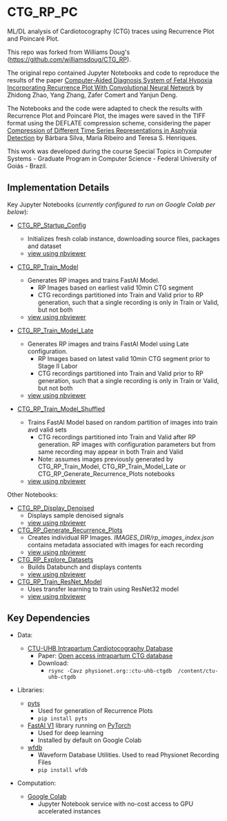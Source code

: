 # CTG_RP_PC
ML/DL analysis of Cardiotocography (CTG) traces using Recurrence Plot and Poincaré Plot.

This repo was forked from Williams Doug's (https://github.com/williamsdoug/CTG_RP).

The original repo contained Jupyter Notebooks and code to reproduce the results of the paper [Computer-Aided Diagnosis System of Fetal Hypoxia Incorporating Recurrence Plot With Convolutional Neural Network](https://www.frontiersin.org/articles/10.3389/fphys.2019.00255/full)
 by Zhidong Zhao, Yang Zhang, Zafer Comert and Yanjun Deng.

The Notebooks and the code were adapted to check the results with Recurrence Plot and Poincaré Plot, the images were saved in the TIFF format using the DEFLATE compression scheme, considering the paper [Compression of Different Time Series Representations in Asphyxia Detection](https://ieeexplore.ieee.org/iel7/9991246/9991267/09991468.pdf)
 by Bárbara Silva, Maria Ribeiro and Teresa S. Henriques.

This work was developed during the course Special Topics in Computer Systems - Graduate Program in Computer Science - Federal University of Goiás - Brazil.

## Implementation Details

Key Jupyter Notebooks (_currently configured to run on Google Colab per below_):
- [CTG_RP_Startup_Config](https://github.com/williamsdoug/CTG_RP/blob/master/CTG_RP_Startup_Config.ipynb)
  - Initializes fresh colab instance, downloading source files, packages and dataset
  - [view using nbviewer](https://nbviewer.jupyter.org/github/williamsdoug/CTG_RP/blob/master/CTG_RP_Startup_Config.ipynb)

- [CTG_RP_Train_Model](https://github.com/williamsdoug/CTG_RP/blob/master/CTG_RP_Train_Model.ipynb)
  - Generates RP images and trains FastAI Model.  
    - RP Images based on earliest valid 10min CTG segment
    - CTG recordings partitioned into Train and Valid prior to RP generation, such that a single recording is only in Train or Valid, but not both
  - [view using nbviewer](https://nbviewer.jupyter.org/github/williamsdoug/CTG_RP/blob/master/CTG_RP_Train_Model.ipynb)
- [CTG_RP_Train_Model_Late](https://github.com/williamsdoug/CTG_RP/blob/master/CTG_RP_Train_Model_Late.ipynb)
  - Generates RP images and trains FastAI Model using Late configuration.   
    - RP Images based on latest valid 10min CTG segment prior to Stage II Labor
    - CTG recordings partitioned into Train and Valid prior to RP generation, such that a single recording is only in Train or Valid, but not both
  - [view using nbviewer](https://nbviewer.jupyter.org/github/williamsdoug/CTG_RP/blob/master/CTG_RP_Train_Model_Late.ipynb)
- [CTG_RP_Train_Model_Shuffled](https://github.com/williamsdoug/CTG_RP/blob/master/CTG_RP_Train_Model_Shuffled.ipynb)
  - Trains FastAI Model based on random partition of images into train avd valid sets  
    - CTG recordings partitioned into Train and Valid after RP generation.  RP images with configuration parameters but from same recording may appear in both Train and Valid 
    - Note:  assumes images previously generated by CTG_RP_Train_Model, CTG_RP_Train_Model_Late or CTG_RP_Generate_Recurrence_Plots notebooks
  - [view using nbviewer](https://nbviewer.jupyter.org/github/williamsdoug/CTG_RP/blob/master/CTG_RP_Train_Model_Shuffled.ipynb)


Other Notebooks:
- [CTG_RP_Display_Denoised](https://github.com/williamsdoug/CTG_RP/blob/master/CTG_RP_Display_Denoised.ipynb)
  - Displays sample denoised signals
  - [view using nbviewer](https://nbviewer.jupyter.org/github/williamsdoug/CTG_RP/blob/master/CTG_RP_Display_Denoised.ipynb)
- [CTG_RP_Generate_Recurrence_Plots](https://github.com/williamsdoug/CTG_RP/blob/master/CTG_RP_Generate_Recurrence_Plots.ipynb)
  - Creates individual RP Images.  _IMAGES_DIR/rp_images_index.json_ contains metadata associated with images for each recording
  - [view using nbviewer](https://nbviewer.jupyter.org/github/williamsdoug/CTG_RP/blob/master/CTG_RP_Generate_Recurrence_Plots.ipynb)
- [CTG_RP_Explore_Datasets](https://github.com/williamsdoug/CTG_RP/blob/master/CTG_RP_Explore_Datasets.ipynb)
  - Builds Databunch and displays contents
  - [view using nbviewer](https://nbviewer.jupyter.org/github/williamsdoug/CTG_RP/blob/master/CTG_RP_Explore_Datasets.ipynb)
- [CTG_RP_Train_ResNet_Model](https://github.com/williamsdoug/CTG_RP/blob/master/CTG_RP_Train_ResNet_Model.ipynb)
  - Uses transfer learning to train using ResNet32 model
  - [view using nbviewer](https://nbviewer.jupyter.org/github/williamsdoug/CTG_RP/blob/master/CTG_RP_Train_ResNet_Model.ipynb)


## Key Dependencies

- Data: 
  - [CTU-UHB Intrapartum Cardiotocography Database](https://physionet.org/physiobank/database/ctu-uhb-ctgdb/)
    - Paper: [Open access intrapartum CTG database](https://bmcpregnancychildbirth.biomedcentral.com/track/pdf/10.1186/1471-2393-14-16)
    - Download: 
      - `rsync -Cavz physionet.org::ctu-uhb-ctgdb  /content/ctu-uhb-ctgdb`

- Libraries:
  - [pyts](https://pyts.readthedocs.io/en/latest/)
    - Used for generation of Recurrence Plots
    - `pip install pyts`
  - [FastAI V1](https://docs.fast.ai/) library running on [PyTorch](https://pytorch.org/)
    - Used for deep learning
    - Installed by default on Google Colab
  - [wfdb](https://wfdb.readthedocs.io/en/latest/index.html)
    - Waveform Database Utilities.  Used to read Physionet Recording Files
    - `pip install wfdb`
    
- Computation:
  - [Google Colab](https://colab.research.google.com)
    - Jupyter Notebook service with no-cost access to GPU accelerated instances
